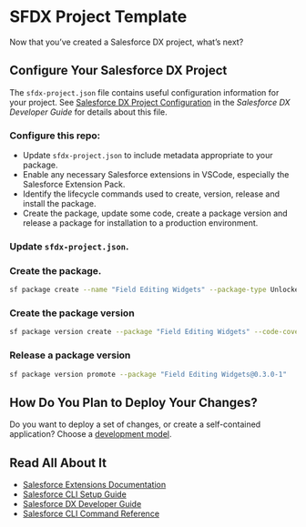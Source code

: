 # SFDX Project Template
Now that you’ve created a Salesforce DX project, what’s next? 

## Configure Your Salesforce DX Project
The `sfdx-project.json` file contains useful configuration information for your project. See [Salesforce DX Project Configuration](https://developer.salesforce.com/docs/atlas.en-us.sfdx_dev.meta/sfdx_dev/sfdx_dev_ws_config.htm) in the _Salesforce DX Developer Guide_ for details about this file.

### Configure this repo:
* Update <code>sfdx-project.json</code> to include metadata appropriate to your package.
* Enable any necessary Salesforce extensions in VSCode, especially the Salesforce Extension Pack.
* Identify the lifecycle commands used to create, version, release and install the package.
* Create the package, update some code, create a package version and release a package for installation to a production environment.

### Update <code>sfdx-project.json</code>.

### Create the package.
```bash
sf package create --name "Field Editing Widgets" --package-type Unlocked --path sfdx-source/Modules/default --org-dependent
```

### Create the package version
```bash
sf package version create --package "Field Editing Widgets" --code-coverage --installation-key-bypass --wait 30
```

### Release a package version
```bash
sf package version promote --package "Field Editing Widgets@0.3.0-1"
```

## How Do You Plan to Deploy Your Changes?
Do you want to deploy a set of changes, or create a self-contained application? Choose a [development model](https://developer.salesforce.com/tools/vscode/en/user-guide/development-models).


## Read All About It
* [Salesforce Extensions Documentation](https://developer.salesforce.com/tools/vscode/)
* [Salesforce CLI Setup Guide](https://developer.salesforce.com/docs/atlas.en-us.sfdx_setup.meta/sfdx_setup/sfdx_setup_intro.htm)
* [Salesforce DX Developer Guide](https://developer.salesforce.com/docs/atlas.en-us.sfdx_dev.meta/sfdx_dev/sfdx_dev_intro.htm)
* [Salesforce CLI Command Reference](https://developer.salesforce.com/docs/atlas.en-us.sfdx_cli_reference.meta/sfdx_cli_reference/cli_reference.htm)
